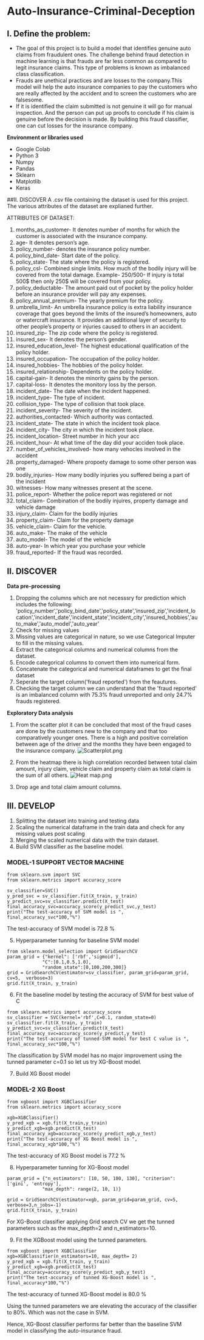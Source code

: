 # Auto-Insurance-Criminal-Deception

## I. Define the problem:
* The goal of this project is to build a model that identifies genuine auto claims from fraudulent ones. The challenge behind fraud detection in machine learning is that frauds are far less common as compared to legit insurance claims. This type of problems is known as imbalanced class classification.
* Frauds are unethical practices and are losses to the company.This model will help the auto insurance companies to pay the customers who are really affected by the accident and to screen the customers who are falsesome.
* If it is identified the claim submitted is not genuine it will go for manual inspection. And the person can put up proofs to conclude if his claim is genuine before the decision is made. By building this fraud classifier, one can cut losses for the insurance company.

**Environment or libraries used**

* Google Colab
* Python 3
* Numpy
* Pandas
* Sklearn
* Matplotlib
* Keras

##II. DISCOVER 
A .csv file containing the dataset is used for this project. The various attributes of the dataset are explianed further.

ATTRIBUTES OF DATASET:
1.	months_as_customer- It denotes number of months for which the customer is associated with the insurance company.
2.	age- It denotes person’s age.
3.	policy_number- denotes the insurance policy number.
4.	policy_bind_date- Start date of the policy.
5.	policy_state- The state where the policy is registered.
6.	policy_csl- Combined single limits. How much of the bodily injury will be covered from the total damage.
Example- 250/500- If injury is total 500$ then only 250$ will be covered from your policy.
7.	policy_deductable- The amount paid out of pocket by the policy holder before an insurance provider will pay any expenses.
8.	policy_annual_premium- The yearly premium for the policy.
9.	umbrella_limit- An umbrella insurance policy is extra liability insurance coverage that goes beyond the limits of the insured’s homeowners, auto or watercraft insurance. It provides an additional layer of security to other people’s property or injuries caused to others in an accident.
10.	insured_zip- The zip code where the policy is registered.
11.	insured_sex- It denotes the person’s gender.
12.	insured_education_level- The highest educational qualification of the policy holder.
13.	insured_occupation- The occupation of the policy holder.
14.	insured_hobbies- The hobbies of the policy holder.
15.	insured_relationship- Dependents on the policy holder.
16.	capital-gain- It denotes the minority gains by the person.
17.	capital-loss- It denotes the monitory loss by the person.
18.	incident_date- The date when the incident happened.
19.	incident_type- The type of incident.
20.	collision_type- The type of collision that took place.
21.	incident_severity- The severity of the incident.
22.	authorities_contacted- Which authority was contacted.
23.	incident_state- The state in which the incident took place.
24.	incident_city- The city in which the incident took place.
25.	incident_location- Street number in hich your acc
26.	incident_hour- At what time of the day did your acciden took place.
27.	number_of_vehicles_involved- how many vehocles involved in the accident
28.	property_damaged- Where propoety damage to some other person was one
29.	bodily_injuries- How many bodily injuries you suffered being a part of the incident
30.	witnesses- How many witnesses present at the scene.
31.	police_report- Whether the police report was registered or not
32.	total_claim- Combination of the bodily injuires, property damage and vehicle damage
33.	injury_claim- Claim for the bodily injuries
34.	property_claim- Claim for the property damage
35.	vehicle_claim- Claim for the vehicle.
36.	auto_make- The make of the vehicle
37.	auto_model- The model of the vehicle
38.	auto-year- In which year you purchase your vehicle
39.	fraud_reported- If the fraud was recorded.


## II. DISCOVER
**Data pre-processing**

1. Dropping the columns which are not necesssry for  prediction which includes the following: 'policy_number','policy_bind_date','policy_state','insured_zip','incident_location','incident_date','incident_state','incident_city','insured_hobbies','auto_make','auto_model','auto_year'
2. Check for missing values
3. Missing values are categorical in nature, so we use Categorical Imputer to fill in the missing values.
4. Extract the categorical columns and numerical columns from the dataset.
5. Encode categorical columns to convert them into numerical form.
6. Concatenate the categorical and numerical dataframes  to get the final dataset
7. Seperate the target column('fraud reported') from the feautures. 
8. Checking the target column we can understand that the 'fraud reported' is an imbalanced column with 75.3% fraud unreported and only 24.7% frauds registered.

**Exploratory Data analysis**
1. From the scatter plot it can be concluded that most of the fraud cases are done by the customers new to the company and that too comparatively younger ones. There is a high and positive correlation between age of the driver and the months they have been engaged to the insurance company.
![Scatterplot.png](https://github.com/Jimisha18/Auto-Insurance-Criminal-Deception/blob/main/Images/Scatterplot.png)

2. From the heatmap there is high correlation recorded between total claim amount, injury claim, vehicle claim and property claim as total claim is the sum of all others. 
![Heat map.png](https://github.com/Jimisha18/Auto-Insurance-Criminal-Deception/blob/main/Images/Heat%20map.png)

3. Drop age and total claim amount columns.

## III. DEVELOP
1. Splitting the dataset into training and testing data
2. Scaling the numerical dataframe in the train data and check for any missing values post scaling
3. Merging the scaled numerical data with the train dataset.
4. Build SVM classifier as the baseline model. 

### MODEL-1 SUPPORT VECTOR MACHINE
```
from sklearn.svm import SVC
from sklearn.metrics import accuracy_score

sv_classifier=SVC()
y_pred_svc = sv_classifier.fit(X_train, y_train)
y_predict_svc=sv_classifier.predict(X_test)
final_accuracy_svc=accuracy_score(y_predict_svc,y_test)
print("The test-accuracy of SVM model is ", final_accuracy_svc*100,"%")
```
The test-accuracy of SVM model is  72.8 %

5. Hyperparameter tunning for baseline SVM model
```
from sklearn.model_selection import GridSearchCV
param_grid = {"kernel": ['rbf','sigmoid'],
             "C":[0.1,0.5,1.0],
             "random_state":[0,100,200,300]}
grid = GridSearchCV(estimator=sv_classifier, param_grid=param_grid, cv=5,  verbose=3)
grid.fit(X_train, y_train)
```

6. Fit the baseline model by testing the accuracy of SVM for best value of C
```
from sklearn.metrics import accuracy_score
sv_classifier = SVC(kernel='rbf',C=0.1, random_state=0)
sv_classifier.fit(X_train, y_train)
y_predict_svc=sv_classifier.predict(X_test)
final_accuracy_svc=accuracy_score(y_predict,y_test)
print("The test-accuracy of tunned-SVM model for best C value is ", final_accuracy_svc*100,"%")
```
The classification by SVM model has no major improvement using the tunned parameter c=0.1 so let us try XG-Boost model.

7. Build XG Boost model

### MODEL-2 XG Boost
```
from xgboost import XGBClassifier
from sklearn.metrics import accuracy_score

xgb=XGBClassifier()
y_pred_xgb = xgb.fit(X_train,y_train)
y_predict_xgb=xgb.predict(X_test)
final_accuracy_xgb=accuracy_score(y_predict_xgb,y_test)
print("The test-accuracy of XG Boost model is ", final_accuracy_xgb*100,"%")
```
The test-accuracy of XG Boost model is  77.2 %

8. Hyperparameter tunning for XG-Boost model
```
param_grid = {"n_estimators": [10, 50, 100, 130], "criterion": ['gini', 'entropy'],
             "max_depth": range(2, 10, 1)}
             
grid = GridSearchCV(estimator=xgb, param_grid=param_grid, cv=5,  verbose=3,n_jobs=-1)
grid.fit(X_train, y_train)
```
For XG-Boost classifier applying Grid search CV we get the tunned parameters such as the max_depth=2 and n_estimators=10.

9. Fit the XGBoost model using the tunned parameters.
```
from xgboost import XGBClassifier
xgb=XGBClassifier(n_estimators=10, max_depth= 2)
y_pred_xgb = xgb.fit(X_train, y_train)
y_predict_xgb=xgb.predict(X_test)
final_accuracy=accuracy_score(y_predict_xgb,y_test)
print("The test-accuracy of tunned XG-Boost model is ", final_accuracy*100,"%")
```

The test-accuracy of tunned XG-Boost model is  80.0 %

Using the tunned parameters we are elevating the accuracy of the classifier to 80%. Which was not the case in SVM. 

Hence, XG-Boost classifier performs far better than the baseline SVM model in classifying the auto-insurance fraud.

